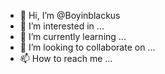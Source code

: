 - 👋 Hi, I’m @Boyinblackus
- 👀 I’m interested in ...
- 🌱 I’m currently learning ...
- 💞️ I’m looking to collaborate on ...
- 📫 How to reach me ...

<!---
Boyinblackus/Boyinblackus is a ✨ special ✨ repository because its `README.md` (this file) appears on your GitHub profile.
You can click the Preview link to take a look at your changes.
--->
